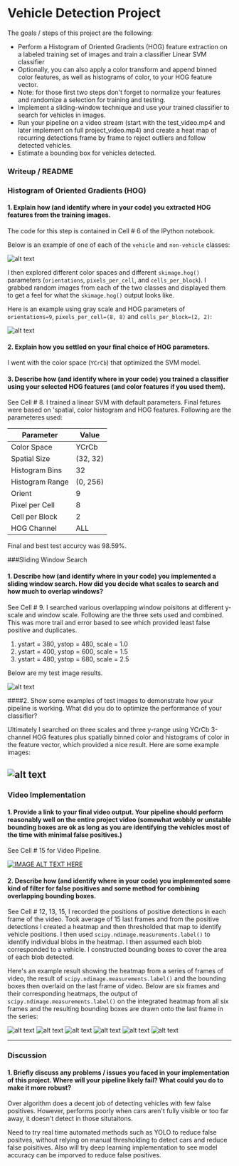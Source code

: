 # **Vehicle Detection Project**

The goals / steps of this project are the following:

* Perform a Histogram of Oriented Gradients (HOG) feature extraction on a labeled training set of images and train a classifier Linear SVM classifier
* Optionally, you can also apply a color transform and append binned color features, as well as histograms of color, to your HOG feature vector. 
* Note: for those first two steps don't forget to normalize your features and randomize a selection for training and testing.
* Implement a sliding-window technique and use your trained classifier to search for vehicles in images.
* Run your pipeline on a video stream (start with the test_video.mp4 and later implement on full project_video.mp4) and create a heat map of recurring detections frame by frame to reject outliers and follow detected vehicles.
* Estimate a bounding box for vehicles detected.

[//]: # (Image References)
[image1]: ./output_images/car_not_car.png
[image2]: ./output_images/hog.png
[image3]: ./output_images/sliding_windows.png
[image4]: ./output_images/sliding_windows.png

### Writeup / README

### Histogram of Oriented Gradients (HOG)

#### 1. Explain how (and identify where in your code) you extracted HOG features from the training images.

The code for this step is contained in Cell # 6 of the IPython notebook.

Below is an example of one of each of the `vehicle` and `non-vehicle` classes:

![alt text][image1]

I then explored different color spaces and different `skimage.hog()` parameters (`orientations`, `pixels_per_cell`, and `cells_per_block`).  I grabbed random images from each of the two classes and displayed them to get a feel for what the `skimage.hog()` output looks like.

Here is an example using gray scale and HOG parameters of `orientations=9`, `pixels_per_cell=(8, 8)` and `cells_per_block=(2, 2)`:

![alt text][image2]

#### 2. Explain how you settled on your final choice of HOG parameters.

I went with the color space (`YCrCb`) that optimized the SVM model. 

#### 3. Describe how (and identify where in your code) you trained a classifier using your selected HOG features (and color features if you used them).

See Cell # 8. I trained a linear SVM with default parameters. Final fetures were based on 'spatial, color histogram and HOG features. Following are the parameteres used: 

|Parameter      | Value  |
|---------------|--------|
|Color Space    |YCrCb   |
|Spatial Size   |(32, 32)|
|Histogram Bins |32      |
|Histogram Range|(0, 256)|
|Orient         |9       |
|Pixel per Cell |8		 |
|Cell per Block |2       |
|HOG Channel    |ALL     | 

Final and best test accurcy was 98.59%.

###Sliding Window Search

#### 1. Describe how (and identify where in your code) you implemented a sliding window search.  How did you decide what scales to search and how much to overlap windows?

See Cell # 9. I searched various overlapping window poisitons at different y-scale and window scale. Following are the three sets used and combined. This was more trail and error based to see which provided least false positive and duplicates. 

1. ystart = 380, ystop = 480, scale = 1.0
2. ystart = 400, ystop = 600, scale = 1.5
3. ystart = 480, ystop = 680, scale = 2.5

Below are my test image results.

![alt text][image3]

####2. Show some examples of test images to demonstrate how your pipeline is working.  What did you do to optimize the performance of your classifier?

Ultimately I searched on three scales and three y-range using YCrCb 3-channel HOG features plus spatially binned color and histograms of color in the feature vector, which provided a nice result.  Here are some example images:

![alt text][image4]
---

### Video Implementation

#### 1. Provide a link to your final video output.  Your pipeline should perform reasonably well on the entire project video (somewhat wobbly or unstable bounding boxes are ok as long as you are identifying the vehicles most of the time with minimal false positives.)

See Cell # 15 for Video Pipeline.

[![IMAGE ALT TEXT HERE](./output_images/youtube.jpg)](https://youtu.be/671Pn8MFHco)


#### 2. Describe how (and identify where in your code) you implemented some kind of filter for false positives and some method for combining overlapping bounding boxes.

See Cell # 12, 13, 15, I recorded the positions of positive detections in each frame of the video.  Took average of 15 last frames and from the positive detections I created a heatmap and then thresholded that map to identify vehicle positions.  I then used `scipy.ndimage.measurements.label()` to identify individual blobs in the heatmap.  I then assumed each blob corresponded to a vehicle.  I constructed bounding boxes to cover the area of each blob detected.  

Here's an example result showing the heatmap from a series of frames of video, the result of `scipy.ndimage.measurements.label()` and the bounding boxes then overlaid on the last frame of video. Below are six frames and their corresponding heatmaps, the output of `scipy.ndimage.measurements.label()` on the integrated heatmap from all six frames and the resulting bounding boxes are drawn onto the last frame in the series:

![alt text](./output_images/test1.png)
![alt text](./output_images/test2.png)
![alt text](./output_images/test3.png)
![alt text](./output_images/test4.png)
![alt text](./output_images/test5.png)
![alt text](./output_images/test6.png)

---

### Discussion

#### 1. Briefly discuss any problems / issues you faced in your implementation of this project.  Where will your pipeline likely fail?  What could you do to make it more robust?

Over algorithm does a decent job of detecting vehicles with few false positives. However, performs poorly when cars aren't fully visible or too far away, it doesn't detect in those situtaitons. 

Need to try real time automated methods such as YOLO to reduce false positves, without relying on manual thresholding to detect cars and reduce false poisitives. Also will try deep learning implementation to see model accuracy can be imporved to reduce false positives. 



